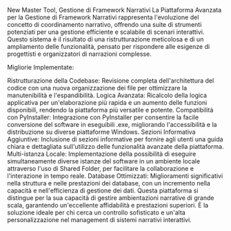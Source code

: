 New Master Tool, Gestione di Framework Narrativi
La Piattaforma Avanzata per la Gestione di Framework Narrativi rappresenta l'evoluzione del concetto di coordinamento narrativo, offrendo una suite di strumenti potenziati per una gestione efficiente e scalabile di scenari interattivi. Questo sistema è il risultato di una ristrutturazione meticolosa e di un ampliamento delle funzionalità, pensato per rispondere alle esigenze di progettisti e organizzatori di narrazioni complesse.

Migliorie Implementate:

Ristrutturazione della Codebase: Revisione completa dell'architettura del codice con una nuova organizzazione dei file per ottimizzare la manutenibilità e l'espandibilità.
Logica Avanzata: Ricalcolo della logica applicativa per un'elaborazione più rapida e un aumento delle funzioni disponibili, rendendo la piattaforma più versatile e potente.
Compatibilità con PyInstaller: Integrazione con PyInstaller per consentire la facile conversione del software in eseguibili .exe, migliorando l'accessibilità e la distribuzione su diverse piattaforme Windows.
Sezioni Informativa Aggiuntive: Inclusione di sezioni informative per fornire agli utenti una guida chiara e dettagliata sull'utilizzo delle funzionalità avanzate della piattaforma.
Multi-istanza Locale: Implementazione della possibilità di eseguire simultaneamente diverse istanze del software in un ambiente locale attraverso l'uso di Shared Folder, per facilitare la collaborazione e l'interazione in tempo reale.
Database Ottimizzati: Miglioramenti significativi nella struttura e nelle prestazioni dei database, con un incremento nella capacità e nell'efficienza di gestione dei dati.
Questa piattaforma si distingue per la sua capacità di gestire ambientazioni narrative di grande scala, garantendo un'eccellente affidabilità e prestazioni superiori. È la soluzione ideale per chi cerca un controllo sofisticato e un'alta personalizzazione nel management di sistemi narrativi interattivi.
